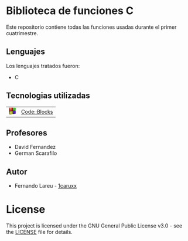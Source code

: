 # Biblioteca de funciones C

Este repositorio contiene todas las funciones usadas durante el primer cuatrimestre.

## Lenguajes

Los lenguajes tratados fueron:

* C

## Tecnologias utilizadas

<table>
    <tbody>
        <tr>
            <td><img src="./Z. img/codeblocks.jpg" width="20px" height="20px"/></td>
            <td><a href="http://www.codeblocks.org/">Code::Blocks</a></td>
        <tr>
    </tbody>
</table>

## Profesores

* David Fernandez
* German Scarafilo

## Autor

* Fernando Lareu - [1caruxx](https://github.com/1caruxx)

# License

This project is licensed under the GNU General Public License v3.0 - see the [LICENSE](https://github.com/1caruxx/Biblioteca_de_funciones/blob/master/LICENSE) file for details.
